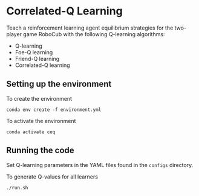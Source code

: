 # Correlated-Q Learning

Teach a reinforcement learning agent equilibrium strategies for the two-player game RoboCub with the following Q-learning algorithms:

- Q-learning
- Foe-Q learning
- Friend-Q learning
- Correlated-Q learning

## Setting up the environment

To create the environment

    conda env create -f environment.yml

To activate the environment

    conda activate ceq

## Running the code

Set Q-learning parameters in the YAML files found in the `configs` directory.

To generate Q-values for all learners

    ./run.sh
